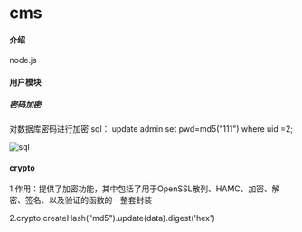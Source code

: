 # cms

#### 介绍
node.js

#### 用户模块

##### 密码加密
对数据库密码进行加密
sql： update admin set pwd=md5("111") where uid =2;

![sql](https://cdn.jsdelivr.net/gh/jieruis/cdn/imgtu/md5.png)

#### crypto
1.作用：提供了加密功能，其中包括了用于OpenSSL散列、HAMC、加密、解密、签名、以及验证的函数的一整套封装

2.crypto.createHash("md5").update(data).digest('hex')